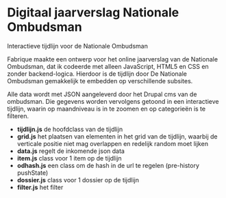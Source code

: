 # Digitaal jaarverslag Nationale Ombudsman
Interactieve tijdlijn voor de Nationale Ombudsman

Fabrique maakte een ontwerp voor het online jaarverslag van de Nationale Ombudsman, dat ik codeerde met alleen JavaScript, HTML5 en CSS en zonder backend-logica. Hierdoor is de tijdlijn door De Nationale Ombudsman gemakkelijk te embedden op verschillende subsites.

Alle data wordt met JSON aangeleverd door het Drupal cms van de ombudsman. Die gegevens worden vervolgens getoond in een interactieve tijdlijn, waarin op maandniveau is in te zoomen en op categorieën is te filteren.

* **tijdlijn.js** de hoofdclass van de tijdlijn
* **grid.js** het plaatsen van elementen in het grid van de tijdlijn, waarbij de verticale positie niet mag overlappen en redelijk random moet lijken
* **data.js** regelt de inkomende json data
* **item.js** class voor 1 item op de tijdlijn
* **odhash.js** een class om de hash in de url te regelen (pre-history pushState)
* **dossier.js** class voor 1 dossier op de tijdlijn
* **filter.js** het filter
